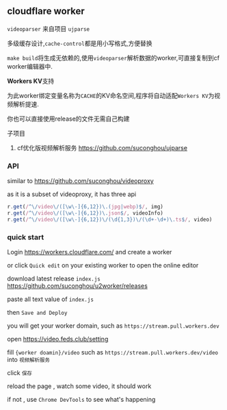 ## cloudflare worker

`videoparser` 来自项目 `ujparse`

多级缓存设计,`cache-control`都是用小写格式,方便替换

`make build`将生成无依赖的,使用`videoparser`解析数据的worker,可直接复制到cf worker编辑器中.

**Workers KV**支持

为此worker绑定变量名称为`CACHE`的KV命名空间,程序将自动适配`Workers KV`为视频解析提速.


你也可以直接使用release的文件无需自己构建

子项目

1. cf优化版视频解析服务 https://github.com/suconghou/ujparse

### API

similar to https://github.com/suconghou/videoproxy

as it is a subset of videoproxy, it has three api

```javascript
r.get(/^\/video\/([\w\-]{6,12})\.(jpg|webp)$/, img)
r.get(/^\/video\/([\w\-]{6,12})\.json$/, videoInfo)
r.get(/^\/video\/([\w\-]{6,12})\/(\d{1,3})\/(\d+-\d+)\.ts$/, video)
```


### quick start


Login https://workers.cloudflare.com/ and create a worker 

or click `Quick edit` on your existing worker to open the online editor

download latest release `index.js` https://github.com/suconghou/u2worker/releases

paste all text value of `index.js`

then `Save and Deploy` 

you will get your worker domain, such as `https://stream.pull.workers.dev`

open https://video.feds.club/setting 

fill `{worker doamin}/video` such as `https://stream.pull.workers.dev/video` into `视频解析服务`

click `保存`

reload the page , watch some video, it should work

if not , use `Chrome DevTools` to see what's happening

